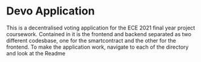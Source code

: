 # Devo Application

This is a decentralised voting application for the ECE 2021 final year project coursework. Contained in it is the frontend and backend separated as two different codesbase, one for the smartcontract and the other for the frontend. To make the application work, navigate to each of the directory and look at the Readme
